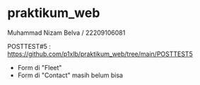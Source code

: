# praktikum_web

Muhammad Nizam Belva / 22209106081

POSTTEST#5 : https://github.com/p1xlb/praktikum_web/tree/main/POSTTEST5
- Form di "Fleet"
- Form di "Contact" masih belum bisa